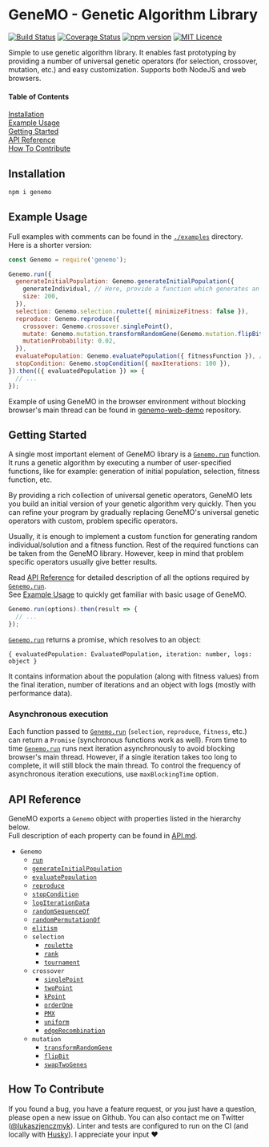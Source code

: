 # GeneMO - Genetic Algorithm Library
[![Build Status](https://travis-ci.org/lukix/genemo.svg?branch=master)](https://travis-ci.org/lukix/genemo) [![Coverage Status](https://coveralls.io/repos/github/lukix/genemo/badge.svg?branch=master)](https://coveralls.io/github/lukix/genemo?branch=master) [![npm version](https://badge.fury.io/js/genemo.svg)](https://badge.fury.io/js/genemo) [![MIT Licence](https://badges.frapsoft.com/os/mit/mit.svg?v=103)](https://opensource.org/licenses/mit-license.php)

Simple to use genetic algorithm library. It enables fast prototyping by providing a number of universal genetic operators (for selection, crossover, mutation, etc.) and easy customization. Supports both NodeJS and web browsers.

#### Table of Contents
[Installation](#installation)<br />
[Example Usage](#example-usage)<br />
[Getting Started](#getting-started)<br />
[API Reference](#api-reference)<br />
[How To Contribute](#how-to-contribute)<br />

## Installation
```bash
npm i genemo
```

## Example Usage
Full examples with comments can be found in the [`./examples`](./examples) directory. Here is a shorter version:
```javascript
const Genemo = require('genemo');

Genemo.run({
  generateInitialPopulation: Genemo.generateInitialPopulation({
    generateIndividual, // Here, provide a function which generates an individual
    size: 200,
  }),
  selection: Genemo.selection.roulette({ minimizeFitness: false }),
  reproduce: Genemo.reproduce({
    crossover: Genemo.crossover.singlePoint(),
    mutate: Genemo.mutation.transformRandomGene(Genemo.mutation.flipBit()),
    mutationProbability: 0.02,
  }),
  evaluatePopulation: Genemo.evaluatePopulation({ fitnessFunction }), // You need to provide your own fitness function
  stopCondition: Genemo.stopCondition({ maxIterations: 100 }),
}).then(({ evaluatedPopulation }) => {
  // ...
});
```

Example of using GeneMO in the browser environment without blocking browser's main thread can be found in [genemo-web-demo](https://github.com/lukix/genemo-web-demo) repository.

## Getting Started
A single most important element of GeneMO library is a [`Genemo.run`](./API.md#genemorunoptions) function.
It runs a genetic algorithm by executing a number of user-specified functions, like for example:
generation of initial population, selection, fitness function, etc.

By providing a rich collection of universal genetic operators, GeneMO lets you build an initial
version of your genetic algorithm very quickly. Then you can refine your program by gradually
replacing GeneMO's universal genetic operators with custom, problem specific operators.

Usually, it is enough to implement a custom function for generating random individual/solution
and a fitness function. Rest of the required functions can be taken from the GeneMO library.
However, keep in mind that problem specific operators usually give better results.

Read [API Reference](#api-reference) for detailed description of all the options required by [`Genemo.run`](./API.md#genemorunoptions).<br />
See [Example Usage](#example-usage) to quickly get familiar with basic usage of GeneMO.

```javascript
Genemo.run(options).then(result => {
  // ...
});
```

[`Genemo.run`](./API.md#genemorunoptions) returns a promise, which resolves to an object:
```
{ evaluatedPopulation: EvaluatedPopulation, iteration: number, logs: object }
```
It contains information about the population (along with fitness values) from the final iteration, number of iterations and an object with logs (mostly with performance data).

### Asynchronous execution
Each function passed to [`Genemo.run`](./API.md#genemorunoptions) (`selection`, `reproduce`, `fitness`, etc.) can return a `Promise` (synchronous functions work as well).
From time to time [`Genemo.run`](./API.md#genemorunoptions) runs next iteration asynchronously to avoid blocking browser's main thread.
However, if a single iteration takes too long to complete, it will still block the main thread.
To control the frequency of asynchronous iteration executions, use `maxBlockingTime` option.

## API Reference
GeneMO exports a `Genemo` object with properties listed in the hierarchy below.<br />
Full description of each property can be found in [API.md](./API.md).

- `Genemo`
  - [`run`](./API.md#genemorunoptions)
  - [`generateInitialPopulation`](./API.md#genemogenerateinitialpopulation-generateindividual-size-)
  - [`evaluatePopulation`](./API.md#genemoevaluatepopulation-fitnessfunction-)
  - [`reproduce`](./API.md#genemoreproduce-crossover-mutate-mutationprobability-)
  - [`stopCondition`](./API.md#genemostopcondition-minfitness-maxfitness-maxiterations-)
  - [`logIterationData`](./API.md#genemologiterationdata-include-customlogger-)
  - [`randomSequenceOf`](./API.md#genemorandomsequenceofvaluesset-length)
  - [`randomPermutationOf`](./API.md#genemorandompermutationofvaluesset)
  - [`elitism`](./API.md#genemoelitism-keepfactor-minimizefitness-)
  - `selection`
    - [`roulette`](./API.md#genemoselectionroulette-minimizefitness-)
    - [`rank`](./API.md#genemoselectionrank-minimizefitness-)
    - [`tournament`](./API.md#genemoselectiontournament-size-minimizefitness-)
  - `crossover`
    - [`singlePoint`](./API.md#genemocrossoversinglepoint)
    - [`twoPoint`](./API.md#genemocrossovertwopoint)
    - [`kPoint`](./API.md#genemocrossoverkpointk)
    - [`orderOne`](./API.md#genemocrossoverorderone)
    - [`PMX`](./API.md#genemocrossoverpmx)
    - [`uniform`](./API.md#genemocrossoveruniform)
    - [`edgeRecombination`](./API.md#genemocrossoveredgerecombination-hashgene-)
  - `mutation`
    - [`transformRandomGene`](./API.md#genemomutationtransformrandomgenetransformfunc)
    - [`flipBit`](./API.md#genemomutationflipbit)
    - [`swapTwoGenes`](./API.md#genemomutationswaptwogenes)

## How To Contribute
If you found a bug, you have a feature request, or you just have a question, please open a new issue on Github.
You can also contact me on Twitter ([@lukaszjenczmyk](https://twitter.com/lukaszjenczmyk)).
Linter and tests are configured to run on the CI (and locally with [Husky](https://github.com/typicode/husky)). I appreciate your input :heart:
